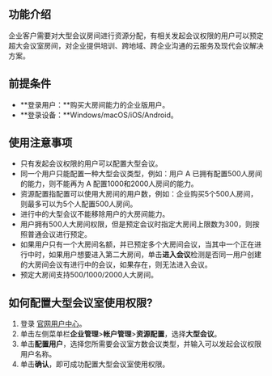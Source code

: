 ## 功能介绍
企业客户需要对大型会议房间进行资源分配，有相关发起会议权限的用户可以预定超大会议室房间，对企业提供培训、跨地域、跨企业沟通的云服务及现代会议解决方案。

## 前提条件
- **登录用户：**购买大房间能力的企业版用户。
- **登录设备：**Windows/macOS/iOS/Android。

## 使用注意事项
- 只有发起会议权限的用户可以配置大型会议。
- 同一个用户只能配置一种大型会议类型，例如：用户 A 已拥有配置500人房间的能力，则不能再为 A 配置1000和2000人房间的能力。
- 资源配置指配置可以使用大房间的用户数，例如：企业购买5个500人房间，则最多可以为5个人配置500人房间。
- 进行中的大型会议不能移除用户的大房间能力。
- 用户拥有500人大房间权限，但是预定会议时指定大房间上限数为300，则按照普通会议进行预定。
- 如果用户只有一个大房间名额，并已预定多个大房间会议，当其中一个正在进行中时，如果用户想要进入第二大房间，单击**进入会议**检测是否同一用户创建的大房间会议有进行中的会议，如果存在，则无法进入会议。
- 预定大房间支持500/1000/2000人大房间。

## 如何配置大型会议室使用权限?
1. 登录 [官网用户中心](https://meeting.tencent.com/user-center/personal-information)。
2. 单击左侧菜单栏**企业管理**>**帐户管理**>**资源配置**，选择**大型会议**。
3. 单击**配置用户**，选择您所需要会议室方数会议类型，并输入可以发起会议权限用户名称。
4. 单击**确认**，即可成功配置大型会议室使用权限。
